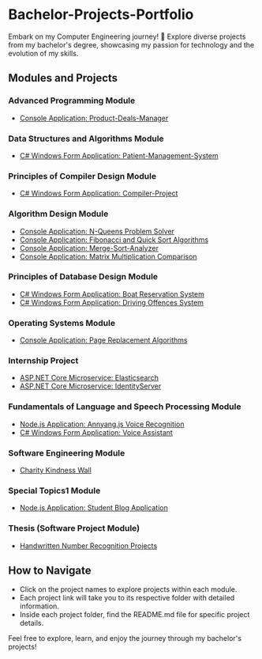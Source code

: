 # Bachelor-Projects-Portfolio

Embark on my Computer Engineering journey! 🚀 Explore diverse projects from my bachelor's degree, showcasing my passion for technology and the evolution of my skills.

## Modules and Projects

### Advanced Programming Module
- [Console Application: Product-Deals-Manager](/1.Advanced-Programming-Module/Product-Deals-Manager/)

### Data Structures and Algorithms Module
- [C# Windows Form Application: Patient-Management-System](/2.Data-Structures-and-Algorithms-Module/Patient-Management-System/)

### Principles of Compiler Design Module
- [C# Windows Form Application: Compiler-Project](/3.Principles-of-Compiler-Design-Module/Compiler-Project/)

### Algorithm Design Module
- [Console Application: N-Queens Problem Solver](/4.Algorithm-Design-Module/1.NQueens/)
- [Console Application: Fibonacci and Quick Sort Algorithms](/4.Algorithm-Design-Module/2.FibAndQuick/)
- [Console Application: Merge-Sort-Analyzer](/4.Algorithm-Design-Module/3.Merge/)
- [Console Application: Matrix Multiplication Comparison](/4.Algorithm-Design-Module/4.MatrixSpeedTest/)

### Principles of Database Design Module
- [C# Windows Form Application: Boat Reservation System](/5.Principles-of-Database-Design-Module/1.Boat-Reservation-System/)
- [C# Windows Form Application: Driving Offences System](/5.Principles-of-Database-Design-Module/2.Driving-Offences-System/)

### Operating Systems Module
- [Console Application: Page Replacement Algorithms](/6.Operating-Systems-Module/FIFO-LRU-Optimal-PageReplacementAlgorithms/)

### Internship Project
- [ASP.NET Core Microservice: Elasticsearch](/7.Internship-Project/1.ElasticSearch/)
- [ASP.NET Core Microservice: IdentityServer](/7.Internship-Project/2.IdentityServer/)

### Fundamentals of Language and Speech Processing Module
- [Node.js Application: Annyang.js Voice Recognition](/8.Fundamentals-of-Language-and-Speech-Processing-Module/1.Annyang-JS-Voice-Recognition/)
- [C# Windows Form Application: Voice Assistant](/8.Fundamentals-of-Language-and-Speech-Processing-Module/2.VoiceAssistant/)

### Software Engineering Module
- [Charity Kindness Wall](/9.Software-Engineering-Module/OnlineCharity/)

### Special Topics1 Module
- [Node.js Application: Student Blog Application](/10.Special-Topics1-Module/StudentBlog/)

### Thesis (Software Project Module)
- [Handwritten Number Recognition Projects](/11.Thesis(Software-Project-Module)/)

## How to Navigate

- Click on the project names to explore projects within each module.
- Each project link will take you to its respective folder with detailed information.
- Inside each project folder, find the README.md file for specific project details.

Feel free to explore, learn, and enjoy the journey through my bachelor's projects!

